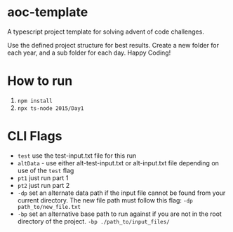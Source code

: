 # aoc-template

A typescript project template for solving advent of code challenges.

Use the defined project structure for best results. Create a new folder for each year, and a sub folder for each day.
Happy Coding!

# How to run

1.  `npm install`
2.  `npx ts-node 2015/Day1`

# CLI Flags

- `test` use the test-input.txt file for this run
- `altData` - use either alt-test-input.txt or alt-input.txt file depending on use of the `test` flag
- `pt1` just run part 1
- `pt2` just run part 2
- `-dp` set an alternate data path if the input file cannot be found from your current directory. The new file path must follow this flag: `-dp path_to/new_file.txt`
- `-bp` set an alternative base path to run against if you are not in the root directory of the project. `-bp ./path_to/input_files/`
